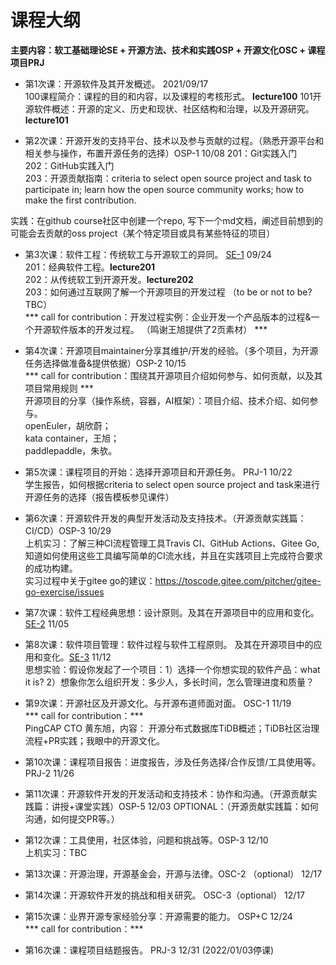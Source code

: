# 课程大纲
**主要内容：软工基础理论SE + 开源方法、技术和实践OSP + 开源文化OSC + 课程项目PRJ**

* 第1次课：开源软件及其开发概述。  2021/09/17  
 100课程简介：课程的目的和内容，以及课程的考核形式。  **lecture100**
 101开源软件概述：开源的定义、历史和现状、社区结构和治理，以及开源研究。 **lecture101**  
 <!-- 
102开源参与概述：怎么参与开源项目和社区（如果时间允许，课堂上访问github/gitee/educoder，设立平台账号，了解一个开源项目）。**lecture102** 
-->


* 第2次课：开源开发的支持平台、技术以及参与贡献的过程。（熟悉开源平台和相关参与操作，布置开源任务的选择）OSP-1   10/08
201：Git实践入门  
202：GitHub实践入门    
203：开源贡献指南：criteria to select open source project and task to participate in; learn how the open source community works; how to make the first contribution.
<!--
  作业：选择一个开源项目，了解其开发过程
-->  
实践：在github course社区中创建一个repo, 写下一个md文档，阐述目前想到的可能会去贡献的oss project（某个特定项目或具有某些特征的项目）

* 第3次课：软件工程：传统软工与开源软工的异同。 <u>SE-1</u>   09/24   
 201：经典软件工程。**lecture201**    
 202：从传统软工到开源开发。**lecture202**       
 203：如何通过互联网了解一个开源项目的开发过程 （to be or not to be? TBC）        
 *** call for contribution：开发过程实例：企业开发一个产品版本的过程&一个开源软件版本的开发过程。 （鸣谢王旭提供了2页素材） *** 


* 第4次课：开源项目maintainer分享其维护/开发的经验。（多个项目，为开源任务选择做准备&提供依据）OSP-2   10/15    
*** call for contribution：围绕其开源项目介绍如何参与、如何贡献，以及其项目常用规则 ***   
开源项目的分享（操作系统，容器，AI框架）：项目介绍、技术介绍、如何参与。    
openEuler，胡欣蔚；  
kata container，王旭；  
paddlepaddle，朱欤。


* 第5次课：课程项目的开始：选择开源项目和开源任务。 PRJ-1    10/22  
学生报告，如何根据criteria to select open source project and task来进行开源任务的选择（报告模板参见课件）


* 第6次课：开源软件开发的典型开发活动及支持技术。（开源贡献实践篇：CI/CD）OSP-3 10/29  
上机实习：了解三种CI流程管理工具Travis CI、GitHub Actions、Gitee Go, 知道如何使用这些工具编写简单的CI流水线，并且在实践项目上完成符合要求的成功构建。   
实习过程中关于gitee go的建议：https://toscode.gitee.com/pitcher/gitee-go-exercise/issues  

* 第7次课：软件工程经典思想：设计原则。及其在开源项目中的应用和变化。 <u>SE-2</u>  11/05

* 第8次课：软件项目管理：软件过程与软件工程原则。 及其在开源项目中的应用和变化。<u>SE-3</u>  11/12         
思想实验：假设你发起了一个项目：1）选择一个你想实现的软件产品：what it is? 2）想象你怎么组织开发：多少人，多长时间，怎么管理进度和质量？


* 第9次课：开源社区及开源文化。与开源布道师面对面。 OSC-1  11/19  
  *** call for contribution：***     
  PingCAP CTO 黄东旭，内容： 开源分布式数据库TiDB概述；TiDB社区治理流程+PR实践；我眼中的开源文化。


* 第10次课：课程项目报告：进度报告，涉及任务选择/合作反馈/工具使用等。 PRJ-2  11/26     


* 第11次课：开源软件开发的开发活动和支持技术：协作和沟通。（开源贡献实践篇：讲授+课堂实践）OSP-5  12/03
OPTIONAL：（开源贡献实践篇：如何沟通，如何提交PR等。）
  
* 第12次课：工具使用，社区体验，问题和挑战等。OSP-3  12/10    
上机实习：TBC


* 第13次课：开源治理，开源基金会，开源与法律。OSC-2 （optional） 12/17


* 第14次课：开源软件开发的挑战和相关研究。 OSC-3（optional） 12/17


* 第15次课：业界开源专家经验分享：开源需要的能力。 OSP+C    12/24  
*** call for contribution：***

* 第16次课：课程项目结题报告。 PRJ-3   12/31 (2022/01/03停课)



